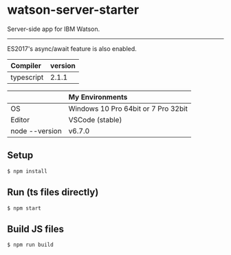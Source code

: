 # watson-server-starter
Server-side app for IBM Watson.

---

ES2017's async/await feature is also enabled.

|Compiler|version|
|:--|:--|
|typescript|2.1.1|

||My Environments|
|:--|:--|
|OS|Windows 10 Pro 64bit or 7 Pro 32bit|
|Editor|VSCode (stable)|
|node --version|v6.7.0|

## Setup
```
$ npm install
```

## Run (ts files directly)
```
$ npm start
```

## Build JS files
```
$ npm run build
```
